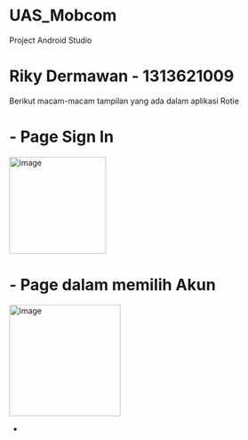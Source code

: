# UAS_Mobcom
Project Android Studio

# Riky Dermawan - 1313621009

Berikut macam-macam tampilan yang ada dalam aplikasi Rotie

# - Page Sign In
  <img width="174" alt="image" src="https://github.com/rikyd17/UAS_Mobcom/assets/114652908/31714513-5ad0-4b7c-a86e-764eff7cf0b6">

# - Page dalam memilih Akun
  <img width="200" alt="image" src="https://github.com/rikyd17/UAS_Mobcom/assets/114652908/f9dcb8bc-5c5e-439e-9588-897d2b6f032e">

- 





